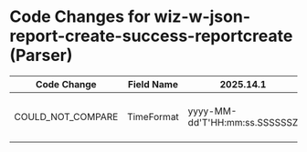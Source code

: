 # Code Changes for wiz-w-json-report-create-success-reportcreate (Parser)

| Code Change | Field Name | 2025.14.1 | 2025.15.1 |
|-------------|------------|-----------|------------|
| COULD_NOT_COMPARE | TimeFormat | yyyy-MM-dd'T'HH:mm:ss.SSSSSSZ | ["yyyy-MM-dd'T'HH:mm:ss.SSSSSSZ", "yyyy-MM-dd'T'HH:mm:ss.SSSSSZ"] |